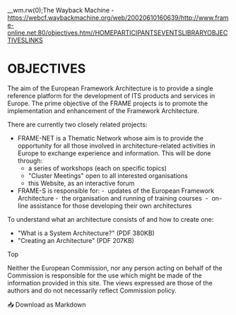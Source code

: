 __wm.rw(0);The Wayback Machine - https://webcf.waybackmachine.org/web/20020610160639/http://www.frame-online.net:80/objectives.htm//<![CDATA[
__wm.bt(750,27,25,2,"web","http://www.frame-online.net/objectives.htm","20020610160639",1996,"https://web-static.archive.org/_static/",["https://web-static.archive.org/_static/css/banner-styles.css?v=p7PEIJWi","https://web-static.archive.org/_static/css/iconochive.css?v=3PDvdIFv"], false);
  __wm.rw(1);
//]]>[]()[]()[](http://www.frame-online.net/default.htm)[HOME](http://www.frame-online.net/home.htm)[PARTICIPANTS](http://www.frame-online.net/participants.htm)[EVENTS](http://www.frame-online.net/events.htm)[LIBRARY](http://www.frame-online.net/library.htm)[OBJECTIVES](http://www.frame-online.net/objectives.htm)[LINKS](http://www.frame-online.net/links.htm)

# OBJECTIVES

The aim of the European
Framework Architecture is to provide a single reference platform for the development of ITS products and
services in Europe. The prime objective of the FRAME projects is to promote the
implementation and enhancement of the Framework Architecture.

There are currently two
closely related projects:

* FRAME-NET
    is a Thematic Network
    whose aim is to provide the opportunity for all
    those involved in
architecture-related activities in Europe to exchange experience and information.
    This will be done through:
    - a series of workshops (each on specific topics) 
    - "Cluster Meetings" open to all interested organisations
    - this Website, as an interactive forum
* FRAME-S
    is responsible for:
    -  updates of the European Framework Architecture
    -  the organisation and running of training courses 
    -  on-line assistance for those developing their own architectures

To understand what an
architecture consists of and how to create one:

* "What
                is a System Architecture?"   (PDF
                380KB)
* "Creating
                an Architecture" (PDF
                207KB)

Top

Neither the European Commission, nor any
person acting on behalf of the Commission is responsible for the use which might
be made of the information provided in this site. The views expressed are those
of the authors and do not necessarily reflect Commission policy.

📥 Download as Markdown